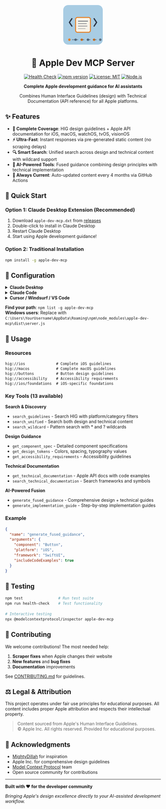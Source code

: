 <div align="center">
  <img src="icon.svg" width="128" height="128" alt="Apple Dev MCP Icon">
  
  # 🍎 Apple Dev MCP Server

  [![Health Check](https://github.com/tmaasen/apple-dev-mcp/actions/workflows/ci.yml/badge.svg)](https://github.com/tmaasen/apple-dev-mcp/actions/workflows/ci.yml)
  [![npm version](https://img.shields.io/npm/v/apple-dev-mcp.svg)](https://www.npmjs.com/package/apple-dev-mcp)
  [![License: MIT](https://img.shields.io/badge/License-MIT-yellow.svg)](https://opensource.org/licenses/MIT)
  [![Node.js](https://img.shields.io/badge/Node.js-18%2B-green.svg)](https://nodejs.org/)

  **Complete Apple development guidance for AI assistants**
  
  Combines Human Interface Guidelines (design) with Technical Documentation (API reference) for all Apple platforms.
</div>

## ✨ Features

- **🎨 Complete Coverage**: HIG design guidelines + Apple API documentation for iOS, macOS, watchOS, tvOS, visionOS
- **⚡ Ultra-Fast**: Instant responses via pre-generated static content (no scraping delays)
- **🔍 Smart Search**: Unified search across design and technical content with wildcard support
- **🤖 AI-Powered Tools**: Fused guidance combining design principles with technical implementation
- **🔄 Always Current**: Auto-updated content every 4 months via GitHub Actions

## 🚀 Quick Start

### Option 1: Claude Desktop Extension (Recommended)
1. Download `apple-dev-mcp.dxt` from [releases](https://github.com/tmaasen/apple-dev-mcp/releases)
2. Double-click to install in Claude Desktop
3. Restart Claude Desktop
4. Start using Apple development guidance!

### Option 2: Traditional Installation
```bash
npm install -g apple-dev-mcp
```

## 🔧 Configuration

<details>
<summary><strong>Claude Desktop</strong></summary>

Add to `claude_desktop_config.json`:
```json
{
  "mcpServers": {
    "Apple Dev": {
      "command": "node",
      "args": ["/usr/local/lib/node_modules/apple-dev-mcp/dist/server.js"]
    }
  }
}
```
</details>

<details>
<summary><strong>Claude Code</strong></summary>

```bash
claude mcp add "Apple Dev" node /usr/local/lib/node_modules/apple-dev-mcp/dist/server.js
```
</details>

<details>
<summary><strong>Cursor / Windsurf / VS Code</strong></summary>

Create `.cursor/mcp.json`, windsurf config, or `.vscode/mcp.json`:
```json
{
  "mcpServers": {
    "Apple Dev": {
      "command": "node", 
      "args": ["/usr/local/lib/node_modules/apple-dev-mcp/dist/server.js"]
    }
  }
}
```
</details>

**Find your path**: `npm list -g apple-dev-mcp`  
**Windows users**: Replace with `C:\Users\YourUsername\AppData\Roaming\npm\node_modules\apple-dev-mcp\dist\server.js`

## 📖 Usage

### Resources
```
hig://ios              # Complete iOS guidelines
hig://macos            # Complete macOS guidelines  
hig://buttons          # Button design guidelines
hig://accessibility    # Accessibility requirements
hig://ios/foundations  # iOS-specific foundations
```

### Key Tools (13 available)

**Search & Discovery**
- `search_guidelines` - Search HIG with platform/category filters
- `search_unified` - Search both design and technical content
- `search_wildcard` - Pattern search with * and ? wildcards

**Design Guidance**
- `get_component_spec` - Detailed component specifications
- `get_design_tokens` - Colors, spacing, typography values
- `get_accessibility_requirements` - Accessibility guidelines

**Technical Documentation**
- `get_technical_documentation` - Apple API docs with code examples
- `search_technical_documentation` - Search frameworks and symbols

**AI-Powered Fusion**
- `generate_fused_guidance` - Comprehensive design + technical guides
- `generate_implementation_guide` - Step-by-step implementation guides

### Example
```json
{
  "name": "generate_fused_guidance",
  "arguments": {
    "component": "Button",
    "platform": "iOS", 
    "framework": "SwiftUI",
    "includeCodeExamples": true
  }
}
```

## 🧪 Testing

```bash
npm test                # Run test suite
npm run health-check    # Test functionality

# Interactive testing
npx @modelcontextprotocol/inspector apple-dev-mcp
```

## 🤝 Contributing

We welcome contributions! The most needed help:

1. **Scraper fixes** when Apple changes their website
2. **New features** and **bug fixes**  
3. **Documentation** improvements

See [CONTRIBUTING.md](CONTRIBUTING.md) for guidelines.

## ⚖️ Legal & Attribution

This project operates under fair use principles for educational purposes. All content includes proper Apple attribution and respects their intellectual property.

> Content sourced from Apple's Human Interface Guidelines.  
> © Apple Inc. All rights reserved. Provided for educational purposes.

## 🙏 Acknowledgments

- [MightyDillah](https://github.com/MightyDillah/apple-doc-mcp) for inspiration
- Apple Inc. for comprehensive design guidelines
- [Model Context Protocol](https://modelcontextprotocol.io/) team
- Open source community for contributions

---

**Built with ❤️ for the developer community**

*Bringing Apple's design excellence directly to your AI-assisted development workflow.*